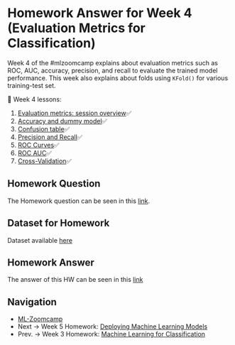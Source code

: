 # Homework Answer for Week 4 (Evaluation Metrics for Classification)
Week 4 of the #mlzoomcamp explains about evaluation metrics such as ROC, AUC, accuracy, precision, and recall to evaluate the trained model performance. This week also explains about folds using `KFold()` for various training-test set.

:book: Week 4 lessons:
1. [Evaluation metrics: session overview](https://github.com/alexeygrigorev/mlbookcamp-code/blob/master/course-zoomcamp/04-evaluation/01-overview.md):white_check_mark:
2. [Accuracy and dummy model](https://github.com/alexeygrigorev/mlbookcamp-code/blob/master/course-zoomcamp/04-evaluation/02-accuracy.md):white_check_mark:
3. [Confusion table](https://github.com/alexeygrigorev/mlbookcamp-code/blob/master/course-zoomcamp/04-evaluation/03-confusion-table.md):white_check_mark:
4. [Precision and Recall](https://github.com/alexeygrigorev/mlbookcamp-code/blob/master/course-zoomcamp/04-evaluation/04-precision-recall.md):white_check_mark:
5. [ROC Curves](https://github.com/alexeygrigorev/mlbookcamp-code/blob/master/course-zoomcamp/04-evaluation/05-roc.md):white_check_mark:
6. [ROC AUC](https://github.com/alexeygrigorev/mlbookcamp-code/blob/master/course-zoomcamp/04-evaluation/06-auc.md):white_check_mark:
7. [Cross-Validation](https://github.com/alexeygrigorev/mlbookcamp-code/blob/master/course-zoomcamp/04-evaluation/07-cross-validation.md):white_check_mark:

## Homework Question
The Homework question can be seen in this [link](https://github.com/alexeygrigorev/mlbookcamp-code/blob/master/course-zoomcamp/04-evaluation/homework.md).

## Dataset for Homework
Dataset available [here](https://raw.githubusercontent.com/madityarafip/My-Machine-Learning/main/Dataset/CreditScoring.csv)

## Homework Answer
The answer of this HW can be seen in this [link](https://github.com/madityarafip/My-Machine-Learning/blob/main/Machine%20Learning%20Zoomcamp/Homework%20Week%204/MLZoomcamp_HW4.ipynb)

## Navigation
* [ML-Zoomcamp](https://github.com/madityarafip/My-Machine-Learning/tree/main/Machine%20Learning%20Zoomcamp)
* Next  -> Week 5 Homework: [Deploying Machine Learning Models](https://github.com/madityarafip/My-Machine-Learning/tree/main/Machine%20Learning%20Zoomcamp/Homework%20Week%205)
* Prev. -> Week 3 Homework: [Machine Learning for Classification](https://github.com/madityarafip/My-Machine-Learning/tree/main/Machine%20Learning%20Zoomcamp/Homework%20Week%203)
